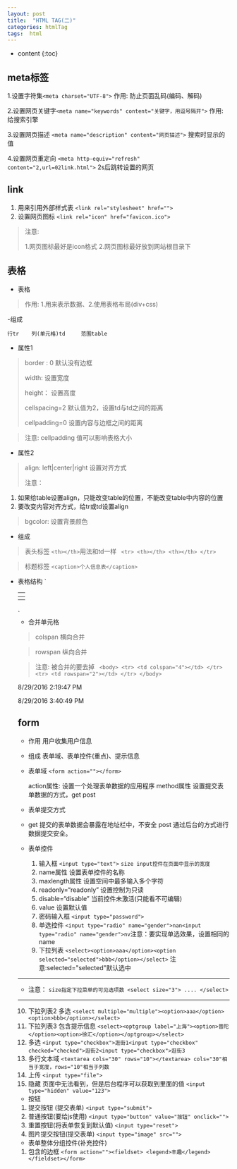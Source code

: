 ```yaml
---
layout: post
title:  "HTML TAG(二)"
categories: htmlTag
tags:  html
---
```


* content
{:toc}

## meta标签  ##

1.设置字符集`<meta charset="UTF-8">`  作用: 防止页面乱码(编码、解码)

2.设置网页关键字`<meta name="keywords" content="关键字，用逗号隔开">` 作用: 给搜索引擎

3.设置网页描述 `<meta name="description" content="网页描述">`  搜索时显示的值

4.设置网页重定向 `<meta http-equiv="refresh" content="2,url=02link.html">` 2s后跳转设置的网页




## link ##

1. 用来引用外部样式表 `<link rel="stylesheet" href="">`
2. 设置网页图标 `<link rel="icon" href="favicon.ico">`
> 注意:
>  
>    1.网页图标最好是icon格式
>    2.网页图标最好放到网站根目录下

## 表格 ##
- 表格
> 作用: 1.用来表示数据、2.使用表格布局(div+css)


-组成

 	行tr    列(单元格)td     范围table

- 属性1
	
> border : 0  默认没有边框
> 
> width: 设置宽度
> 
> height： 设置高度
> 
> cellspacing=2 默认值为2，设置td与td之间的距离
> 
> cellpadding=0 设置内容与边框之间的距离

> 注意: cellpadding 值可以影响表格大小


- 属性2

> align: left|center|right 设置对齐方式
> 
> 注意： 
1. 如果给table设置align，只能改变table的位置，不能改变table中内容的位置
2. 要改变内容对齐方式，给tr或td设置align

> bgcolor: 设置背景颜色

- 组成
> 表头标签 `<th></th>`用法和td一样
> ` <tr>
    	<th></th>
    	<th></th>
    </tr>`

> 标题标签
> `<caption>个人信息表</caption>`

- 表格结构
`<table>
   			<thead>
   				<tr>
   					<th></th>
   				</tr>
   			</thead>
   			<tbody>
   				<tr>
   					<td></td>
   				</tr>
   			</tbody>
   			<tfoot>
   				<tr>
   					<td></td>
   				</tr>
   			</tfoot>
</table>`

- 合并单元格

> colspan 横向合并

>  rowspan 纵向合并

> 注意:  被合并的要去掉
	` <body>
   		<tr>
   			<td colspan="4"></td>
   		</tr>
   		<tr>
   			<td rowspan="2"></td>
   		</tr>
    </body>`

8/29/2016 2:19:47 PM 

8/29/2016 3:40:49 PM 

## form ##

- 作用 用户收集用户信息
- 组成  表单域、表单控件(重点)、提示信息
- 表单域
	`<form action=""></form>`

	action属性:
		设置一个处理表单数据的应用程序
	method属性
		设置提交表单数据的方式，get post

- 表单提交方式
- 
    get  提交的表单数据会暴露在地址栏中，不安全
    post 通过后台的方式进行数据提交安全。

- 表单控件
 
  1. 输入框 `<input type="text">` `size input控件在页面中显示的宽度`
  2. name属性 设置表单控件的名称
  3. maxlength属性 设置空间中最多输入多个字符
  4. readonly=“readonly”  设置控制为只读
  5. disable=“disable” 当前控件未激活(只能看不可编辑)
  6. value 设置默认值
  7. 密码输入框 `<input type="password">`
  8. 单选控件 `<input type="radio" name="gender">nan<input type="radio" name="gender">nv`注意：要实现单选效果，设置相同的name
  9. 下拉列表 `<select><option>aaa</option><option selected="selected">bbb</option></select>` 注意:selected="selected"默认选中
 ----------

- 注意：
	 `size指定下拉菜单的可见选项数
	<select size="3">
			....
	</select>`

----------
  10. 下拉列表2 多选 `<select multiple="multiple"><option>aaa</option><option>bbb</option></select>`
  11. 下拉列表3 包含提示信息 `<select><optgroup label="上海"><option>普陀</option><option>徐汇</option></optgroup></select>`
  12. 多选 `<input type="checkbox">逛街1<input type="checkbox" checked="checked">逛街2<input type="checkbox">逛街3`
  13. 多行文本域 `<textarea cols="30" rows="10"></textarea> cols="30"相当于宽度，rows="10"相当于列数`
  14. 上传 `<input type="file">`
  15. 隐藏 页面中无法看到，但是后台程序可以获取到里面的值 `<input type="hidden" value="123">`
 



- 按钮


 1. 提交按钮 (提交表单) `<input type="submit">`
 2. 普通按钮(要给js使用) `<input type="button" value="按钮" onclick="">`
 3. 重置按钮(将表单恢复到默认值) `<input type="reset">`
 4. 图片提交按钮(提交表单) `<input type="image" src="">`

- 表单整体分组控件(补充控件)
 
 1. 包含的边框 `<form action=""><fieldset> <legend>丰趣</legend></fieldset></form>`